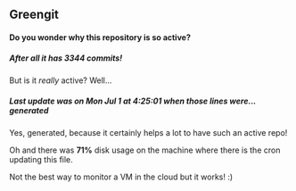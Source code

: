 ## Greengit

#### Do you wonder why this repository is so active?

##### After all it has 3344 commits!

But is it *really* active? Well...

##### Last update was on Mon Jul 1 at 4:25:01 when those lines were... generated

Yes, generated, because it certainly helps a lot to have such an active repo!

Oh and there was **71%** disk usage on the machine
where there is the cron updating this file.

Not the best way to monitor a VM in the cloud but it works! :)
